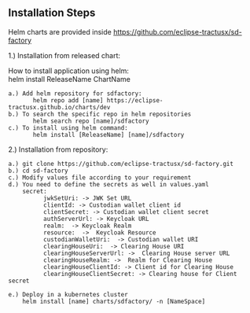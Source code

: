 ## Installation Steps

Helm charts are provided inside https://github.com/eclipse-tractusx/sd-factory

1.) Installation from released chart: <br />

How to install application using helm:  <br />
    helm install ReleaseName ChartName
    
    a.) Add helm repository for sdfactory:
           helm repo add [name] https://eclipse-tractusx.github.io/charts/dev
    b.) To search the specific repo in helm repositories 
           helm search repo [name]/sdfactory
    c.) To install using helm command:
           helm install [ReleaseName] [name]/sdfactory


2.) Installation from repository:

    a.) git clone https://github.com/eclipse-tractusx/sd-factory.git
    b.) cd sd-factory
    c.) Modify values file according to your requirement
    d.) You need to define the secrets as well in values.yaml
        secret:
              jwkSetUri: -> JWK Set URL
              clientId: -> Custodian wallet client id
              clientSecret: -> Custodian wallet client secret
              authServerUrl: -> Keycloak URL
              realm:  -> Keycloak Realm
              resource:  ->  Keycloak Resource
              custodianWalletUri:  -> Custodian wallet URI
              clearingHouseUri:  -> Clearing House URI
              clearingHouseServerUrl: ->  Clearing House server URL
              clearingHouseRealm: ->  Realm for Clearing House
              clearingHouseClientId: -> Client id for Clearing House
              clearingHouseClientSecret: -> Clearing house for Client secret

    e.) Deploy in a kubernetes cluster
        helm install [name] charts/sdfactory/ -n [NameSpace]
        
